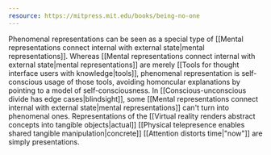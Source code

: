 ```yaml
---
resource: https://mitpress.mit.edu/books/being-no-one
---
```


Phenomenal representations can be seen as a special type of [[Mental representations connect internal with external state|mental representations]]. Whereas [[Mental representations connect internal with external state|mental representations]] are merely [[Tools for thought interface users with knowledge|tools]], phenomenal representation is self-conscious usage of those tools, avoiding homoncular explanations by pointing to a model of self-consciousness. In [[Conscious-unconscious divide has edge cases|blindsight]], some [[Mental representations connect internal with external state|mental representations]] can't turn into phenomenal ones. Representations of the [[Virtual reality renders abstract concepts into tangible objects|actual]] [[Physical telepresence enables shared tangible manipulation|concrete]] [[Attention distorts time|"now"]] are simply presentations.